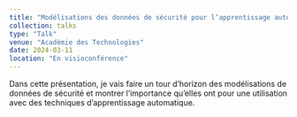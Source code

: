 ```yaml
---
title: "Modélisations des données de sécurité pour l’apprentissage automatique"
collection: talks
type: "Talk"
venue: "Académie des Technologies"
date: 2024-03-11
location: "En visioconférence"
---
```


Dans cette présentation, je vais faire un tour d’horizon des modélisations de données de sécurité et montrer l’importance qu’elles ont pour une utilisation avec des techniques d’apprentissage automatique.
